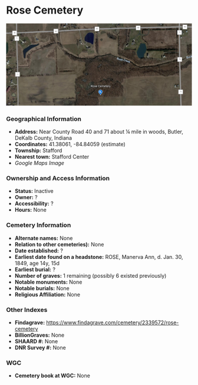# Rose Cemetery

![Rose Cemetery on Google Earth](https://github.com/FyoAtEPL/DeKalbCemeteries/blob/main/images/mapImages/RoseEarth.png "Rose Cemetery on Google Earth")

### Geographical Information
- **Address:** Near County Road 40 and 71 about ¼ mile in woods, Butler, DeKalb County, Indiana
- **Coordinates:** 41.38061, -84.84059 (estimate)
- **Township:** Stafford
- **Nearest town:** Stafford Center
- *Google Maps Image*

### Ownership and Access Information
- **Status:** Inactive
- **Owner:** ?
- **Accessibility:** ?
- **Hours:** None

### Cemetery Information
- **Alternate names:** None
- **Relation to other cemeteries):** None
- **Date established:** ?
- **Earliest date found on a headstone:** ROSE, Manerva Ann, d. Jan. 30, 1849, age 14y, 15d
- **Earliest burial:** ?
- **Number of graves:** 1 remaining (possibly 6 existed previously)
- **Notable monuments:** None
- **Notable burials:** None
- **Religious Affiliation:** None

### Other Indexes
- **Findagrave:** https://www.findagrave.com/cemetery/2339572/rose-cemetery
- **BillionGraves:** None
- **SHAARD #:** None
- **DNR Survey #:** None


### WGC
- **Cemetery book at WGC:** None
